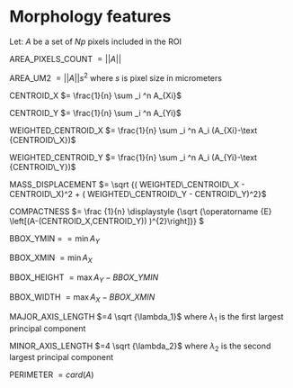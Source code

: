 # Morphology features

Let:
$A$ be a set of $Np$ pixels included in the ROI

AREA_PIXELS_COUNT $= ||A||$

AREA_UM2 $= ||A|| s^2$ where $s$ is pixel size in micrometers 

CENTROID_X $= \frac{1}{n} \sum _i ^n  A_{Xi}$

CENTROID_Y $=  \frac{1}{n} \sum _i ^n  A_{Yi}$

WEIGHTED_CENTROID_X $= \frac{1}{n} \sum _i ^n  A_i (A_{Xi}-\text {CENTROID\_X})$

WEIGHTED_CENTROID_Y $= \frac{1}{n} \sum _i ^n  A_i (A_{Yi}-\text {CENTROID\_Y})$


MASS_DISPLACEMENT $= \sqrt {( WEIGHTED\_CENTROID\_X - CENTROID\_X)^2 + ( WEIGHTED\_CENTROID\_Y - CENTROID\_Y)^2}$

COMPACTNESS $= \frac {1}{n} \displaystyle {\sqrt {\operatorname {E} \left[(A-(CENTROID\_X,CENTROID\_Y)) )^{2}\right]}} $

BBOX_YMIN = $= \operatorname {min}A_Y$

BBOX_XMIN $= \operatorname {min}A_X$

BBOX_HEIGHT $= \operatorname {max}A_Y - BBOX\_YMIN$

BBOX_WIDTH $= \operatorname {max}A_X - BBOX\_XMIN$

MAJOR_AXIS_LENGTH $=4 \sqrt {\lambda_1}$ where $\lambda_1$ is the first largest principal component 

MINOR_AXIS_LENGTH $=4 \sqrt {\lambda_2}$ where $\lambda_2$ is the second largest principal component 

PERIMETER $= card(A)$
